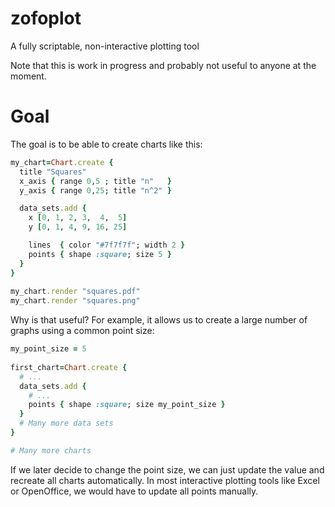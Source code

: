 zofoplot
========

A fully scriptable, non-interactive plotting tool

Note that this is work in progress and probably not useful to anyone at the moment.

Goal
====

The goal is to be able to create charts like this:

```ruby
my_chart=Chart.create {
  title "Squares"
  x_axis { range 0,5 ; title "n"   }
  y_axis { range 0,25; title "n^2" }

  data_sets.add {
    x [0, 1, 2, 3,  4,  5]
    y [0, 1, 4, 9, 16, 25]

    lines  { color "#7f7f7f"; width 2 }
    points { shape :square; size 5 }
  }
}
    
my_chart.render "squares.pdf"
my_chart.render "squares.png"
```

Why is that useful? For example, it allows us to create a large number of graphs using a common point size:

```ruby
my_point_size = 5
    
first_chart=Chart.create {
  # ...
  data_sets.add {
    # ...
    points { shape :square; size my_point_size }
  }
  # Many more data sets
}

# Many more charts
```

If we later decide to change the point size, we can just update the value and recreate all
charts automatically. In most interactive plotting tools like Excel or OpenOffice, we would
have to update all points manually.

